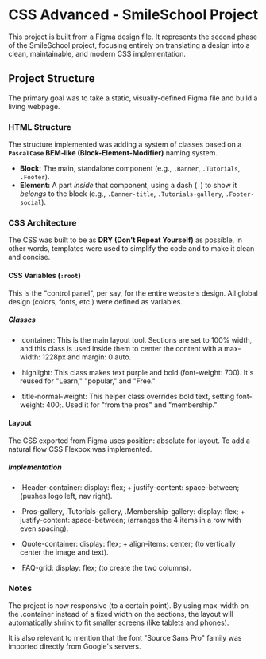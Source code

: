 # CSS Advanced - SmileSchool Project

This project is built from a Figma design file. It represents the second phase of the SmileSchool project, focusing entirely on translating a design into a clean, maintainable, and modern CSS implementation.

## Project Structure

The primary goal was to take a static, visually-defined Figma file and build a living webpage.

### HTML Structure

The structure implemented was adding a system of classes based on a **`PascalCase` BEM-like (Block-Element-Modifier)** naming system.

- **Block:** The main, standalone component (e.g., `.Banner`, `.Tutorials`, `.Footer`).
- **Element:** A part _inside_ that component, using a dash (`-`) to show it _belongs_ to the block (e.g., `.Banner-title`, `.Tutorials-gallery`, `.Footer-social`).

### CSS Architecture

The CSS was built to be as **DRY (Don't Repeat Yourself)** as possible, in other words, templates were used to simplify the code and to make it clean and concise.

#### CSS Variables (`:root`)

This is the "control panel", per say, for the entire website's design.
All global design (colors, fonts, etc.) were defined as variables.

##### Classes

- .container: This is the main layout tool. Sections are set to 100% width, and this class is used inside them to center the content with a max-width: 1228px and margin: 0 auto.

- .highlight: This class makes text purple and bold (font-weight: 700). It's reused for "Learn," "popular," and "Free."

- .title-normal-weight: This helper class overrides bold text, setting font-weight: 400;. Used it for "from the pros" and "membership."

#### Layout

The CSS exported from Figma uses position: absolute for layout. To add a natural flow CSS Flexbox was implemented.

##### Implementation

- .Header-container: display: flex; + justify-content: space-between; (pushes logo left, nav right).

- .Pros-gallery, .Tutorials-gallery, .Membership-gallery: display: flex; + justify-content: space-between; (arranges the 4 items in a row with even spacing).

- .Quote-container: display: flex; + align-items: center; (to vertically center the image and text).

- .FAQ-grid: display: flex; (to create the two columns).

### Notes

The project is now responsive (to a certain point). By using max-width on the .container instead of a fixed width on the sections, the layout will automatically shrink to fit smaller screens (like tablets and phones).

It is also relevant to mention that the font "Source Sans Pro" family was imported directly from Google's servers.
